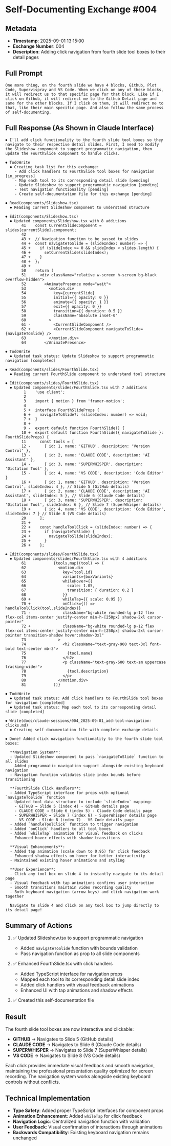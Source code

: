 # Self-Documenting Exchange #004

## Metadata
- **Timestamp**: 2025-09-01 13:15:00
- **Exchange Number**: 004
- **Description**: Adding click navigation from fourth slide tool boxes to their detail pages

## Full Prompt
```
One more thing, on the fourth slide we have 4 blocks, Github, Plot Code, Supervispray and VS Code. When we click on any of these blocks, it will redirect us to that specific page for that block. Like if I click on Github, it will redirect me to the Github Detail page and same for the other blocks. If I click on them, it will redirect me to that, like their main specific page. And also follow the same process of self-documenting.
```

## Full Response (As Shown in Claude Interface)

```
⏺ I'll add click functionality to the fourth slide tool boxes so they navigate to their respective detail slides. First, I need to modify the Slideshow component to support programmatic navigation, then update the FourthSlide component to handle clicks.

⏺ TodoWrite
  ⏺ Creating task list for this exchange:
    - Add click handlers to FourthSlide tool boxes for navigation [in_progress]
    - Map each tool to its corresponding detail slide [pending]
    - Update Slideshow to support programmatic navigation [pending]
    - Test navigation functionality [pending]
    - Create self-documentation file for this exchange [pending]

⏺ Read(components/Slideshow.tsx)
  ⏺ Reading current Slideshow component to understand structure

⏺ Edit(components/Slideshow.tsx)
  ⏺ Updated components/Slideshow.tsx with 8 additions
       41    const CurrentSlideComponent = slides[currentSlide].component;
       42    
       43 +  // Navigation function to be passed to slides
       44 +  const navigateToSlide = (slideIndex: number) => {
       45 +    if (slideIndex >= 0 && slideIndex < slides.length) {
       46 +      setCurrentSlide(slideIndex);
       47 +    }
       48 +  };
       49 +
       50    return (
       51      <div className="relative w-screen h-screen bg-black overflow-hidden">
       52        <AnimatePresence mode="wait">
       53          <motion.div
       54            key={currentSlide}
       55            initial={{ opacity: 0 }}
       56            animate={{ opacity: 1 }}
       57            exit={{ opacity: 0 }}
       58            transition={{ duration: 0.5 }}
       59            className="absolute inset-0"
       60          >
       61 -          <CurrentSlideComponent />
       62 +          <CurrentSlideComponent navigateToSlide={navigateToSlide} />
       63          </motion.div>
       64        </AnimatePresence>

⏺ TodoWrite
  ⏺ Updated task status: Update Slideshow to support programmatic navigation [completed]

⏺ Read(components/slides/FourthSlide.tsx)
  ⏺ Reading current FourthSlide component to understand tool structure

⏺ Edit(components/slides/FourthSlide.tsx)
  ⏺ Updated components/slides/FourthSlide.tsx with 7 additions
        1    'use client';
        2    
        3    import { motion } from 'framer-motion';
        4    
        5 +  interface FourthSlideProps {
        6 +    navigateToSlide?: (slideIndex: number) => void;
        7 +  }
        8 +  
        9 -  export default function FourthSlide() {
       10 +  export default function FourthSlide({ navigateToSlide }: FourthSlideProps) {
       11      const tools = [
       12 -      { id: 1, name: 'GITHUB', description: 'Version Control' },
       13 -      { id: 2, name: 'CLAUDE CODE', description: 'AI Assistant' },
       14 -      { id: 3, name: 'SUPERWHISPER', description: 'Dictation Tool' },
       15 -      { id: 4, name: 'VS CODE', description: 'Code Editor' }
       16 +      { id: 1, name: 'GITHUB', description: 'Version Control', slideIndex: 4 }, // Slide 5 (GitHub details)
       17 +      { id: 2, name: 'CLAUDE CODE', description: 'AI Assistant', slideIndex: 5 }, // Slide 6 (Claude Code details)
       18 +      { id: 3, name: 'SUPERWHISPER', description: 'Dictation Tool', slideIndex: 6 }, // Slide 7 (SuperWhisper details)
       19 +      { id: 4, name: 'VS CODE', description: 'Code Editor', slideIndex: 7 } // Slide 8 (VS Code details)
       20      ];
       21 +
       22 +    const handleToolClick = (slideIndex: number) => {
       23 +      if (navigateToSlide) {
       24 +        navigateToSlide(slideIndex);
       25 +      }
       26 +    };

⏺ Edit(components/slides/FourthSlide.tsx)
  ⏺ Updated components/slides/FourthSlide.tsx with 4 additions
       61            {tools.map((tool) => (
       62              <motion.div
       63                key={tool.id}
       64                variants={boxVariants}
       65                whileHover={{ 
       66                  scale: 1.05,
       67                  transition: { duration: 0.2 }
       68                }}
       69 +              whileTap={{ scale: 0.95 }}
       70 +              onClick={() => handleToolClick(tool.slideIndex)}
       71 -              className="bg-white rounded-lg p-12 flex flex-col items-center justify-center min-h-[250px] shadow-2xl cursor-pointer"
       72 +              className="bg-white rounded-lg p-12 flex flex-col items-center justify-center min-h-[250px] shadow-2xl cursor-pointer transition-shadow hover:shadow-3xl"
       73              >
       74                <h2 className="text-gray-900 text-3xl font-bold text-center mb-3">
       75                  {tool.name}
       76                </h2>
       77                <p className="text-gray-600 text-sm uppercase tracking-wider">
       78                  {tool.description}
       79                </p>
       80              </motion.div>
       81            ))}

⏺ TodoWrite
  ⏺ Updated task status: Add click handlers to FourthSlide tool boxes for navigation [completed]
  ⏺ Updated task status: Map each tool to its corresponding detail slide [completed]

⏺ Write(docs/claude-sessions/004_2025-09-01_add-tool-navigation-clicks.md)
  ⏺ Creating self-documentation file with complete exchange details

⏺ Done! Added click navigation functionality to the fourth slide tool boxes:

  **Navigation System**:
  - Updated Slideshow component to pass `navigateToSlide` function to all slides
  - Added programmatic navigation support alongside existing keyboard navigation
  - Navigation function validates slide index bounds before transitioning

  **FourthSlide Click Handlers**:
  - Added TypeScript interface for props with optional `navigateToSlide` function
  - Updated tool data structure to include `slideIndex` mapping:
    - GITHUB → Slide 5 (index 4) - GitHub details page
    - CLAUDE CODE → Slide 6 (index 5) - Claude Code details page  
    - SUPERWHISPER → Slide 7 (index 6) - SuperWhisper details page
    - VS CODE → Slide 8 (index 7) - VS Code details page
  - Added `handleToolClick` function to trigger navigation
  - Added `onClick` handlers to all tool boxes
  - Added `whileTap` animation for visual feedback on clicks
  - Enhanced hover effects with shadow transitions

  **Visual Enhancements**:
  - Added tap animation (scale down to 0.95) for click feedback
  - Enhanced shadow effects on hover for better interactivity
  - Maintained existing hover animations and styling

  **User Experience**:
  - Click any tool box on slide 4 to instantly navigate to its detail page
  - Visual feedback with tap animations confirms user interaction
  - Smooth transitions maintain video recording quality
  - Both keyboard navigation (arrow keys) and click navigation work together

  Navigate to slide 4 and click on any tool box to jump directly to its detail page!
```

## Summary of Actions

1. ✅ Updated Slideshow.tsx to support programmatic navigation
   - Added `navigateToSlide` function with bounds validation
   - Pass navigation function as prop to all slide components

2. ✅ Enhanced FourthSlide.tsx with click handlers
   - Added TypeScript interface for navigation props
   - Mapped each tool to its corresponding detail slide index
   - Added click handlers with visual feedback animations
   - Enhanced UI with tap animations and shadow effects

3. ✅ Created this self-documentation file

## Result

The fourth slide tool boxes are now interactive and clickable:
- **GITHUB** → Navigates to Slide 5 (GitHub details)
- **CLAUDE CODE** → Navigates to Slide 6 (Claude Code details)  
- **SUPERWHISPER** → Navigates to Slide 7 (SuperWhisper details)
- **VS CODE** → Navigates to Slide 8 (VS Code details)

Each click provides immediate visual feedback and smooth navigation, maintaining the professional presentation quality optimized for screen recording. The navigation system works alongside existing keyboard controls without conflicts.

## Technical Implementation

- **Type Safety**: Added proper TypeScript interfaces for component props
- **Animation Enhancement**: Added `whileTap` for click feedback
- **Navigation Logic**: Centralized navigation function with validation
- **User Feedback**: Visual confirmation of interactions through animations
- **Backwards Compatibility**: Existing keyboard navigation remains unchanged